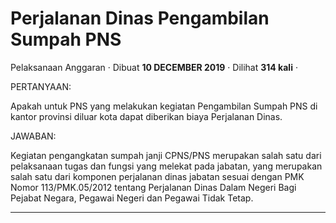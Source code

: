 Perjalanan Dinas Pengambilan Sumpah PNS
=======================================

Pelaksanaan Anggaran · Dibuat **10 DECEMBER 2019** · Dilihat **314 kali** ·

PERTANYAAN:

Apakah untuk PNS yang melakukan kegiatan Pengambilan Sumpah PNS di kantor provinsi diluar kota dapat diberikan biaya Perjalanan Dinas.

JAWABAN:

Kegiatan pengangkatan sumpah janji CPNS/PNS merupakan salah satu dari pelaksanaan tugas dan fungsi yang melekat pada jabatan, yang merupakan salah satu dari komponen perjalanan dinas jabatan sesuai dengan PMK Nomor 113/PMK.05/2012 tentang Perjalanan Dinas Dalam Negeri Bagi Pejabat Negara, Pegawai Negeri dan Pegawai Tidak Tetap.  

  
  
  

* * *